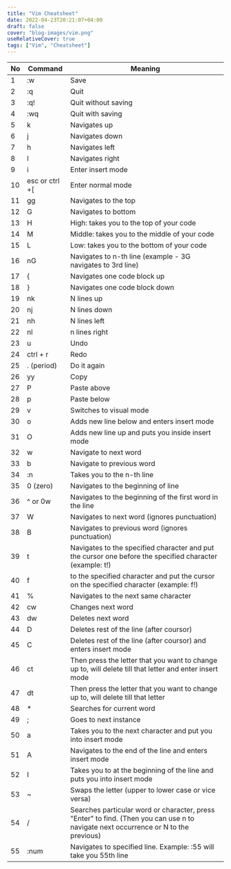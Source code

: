 ```yaml
---
title: "Vim Cheatsheet"
date: 2022-04-23T20:21:07+04:00
draft: false
cover: "blog-images/vim.png"
useRelativeCover: true
tags: ["Vim", "Cheatsheet"]
---
```




| **No** | **Command**      | **Meaning**                                                                                                                                      |
|--------|------------------|--------------------------------------------------------------------------------------------------------------------------------------------------|
| 1      | :w               | Save                                                                                                                                             |
| 2      | :q               | Quit                                                                                                                                             |
| 3      | :q\!             | Quit without saving                                                                                                                              |
| 4      | :wq              | Quit with saving                                                                                                                                 |
| 5      | k                | Navigates up                                                                                                                                     |
| 6      | j                | Navigates down                                                                                                                                   |
| 7      | h                | Navigates left                                                                                                                                   |
| 8      | l                | Navigates right                                                                                                                                  |
| 9      | i                | Enter insert mode                                                                                                                                |
| 10     | esc or ctrl \+\[ | Enter normal mode                                                                                                                                |
| 11     | gg               | Navigates to the top                                                                                                                             |
| 12     | G                | Navigates to bottom                                                                                                                              |
| 13     | H                | High: takes you to the top of your code                                                                                                          |
| 14     | M                | Middle: takes you to the middle of your code                                                                                                     |
| 15     | L                | Low: takes you to the bottom of your code                                                                                                        |
| 16     | nG               | Navigates to n\-th line \(example \- 3G navigates to 3rd line\)                                                                                  |
| 17     | \{               | Navigates one code block up                                                                                                                      |
| 18     | \}               | Navigates one code block down                                                                                                                    |
| 19     | nk               | N lines up                                                                                                                                       |
| 20     | nj               | N lines down                                                                                                                                     |
| 21     | nh               | N lines left                                                                                                                                     |
| 22     | nl               | n lines right                                                                                                                                    |
| 23     | u                | Undo                                                                                                                                             |
| 24     | ctrl \+ r        | Redo                                                                                                                                             |
| 25     | \. \(period\)    | Do it again                                                                                                                                      |
| 26     | yy               | Copy                                                                                                                                             |
| 27     | P                | Paste above                                                                                                                                      |
| 28     | p                | Paste below                                                                                                                                      |
| 29     | v                | Switches to visual mode                                                                                                                          |
| 30     | o                | Adds new line below and enters insert mode                                                                                                       |
| 31     | O                | Adds new line up and puts you inside insert mode                                                                                                 |
| 32     | w                | Navigate to next word                                                                                                                            |
| 33     | b                | Navigate to previous word                                                                                                                        |
| 34     | :n               | Takes you to the n\-th line                                                                                                                      |
| 35     | 0 \(zero\)       | Navigates to the beginning of line                                                                                                               |
| 36     | ^ or 0w          | Navigates to the beginning of the first word in the line                                                                                         |
| 37     | W                | Navigates to next word \(ignores punctuation\)                                                                                                   |
| 38     | B                | Navigates to previous word \(ignores punctuation\)                                                                                               |
| 39     | t                | Navigates to the specified character and put the cursor one before the specified character \(example: t\!\)                                      |
| 40     | f                | to the specified character and put the cursor on the specified character \(example: f\!\)                                                        |
| 41     | %                | Navigates to the next same character                                                                                                             |
| 42     | cw               | Changes next word                                                                                                                                |
| 43     | dw               | Deletes next word                                                                                                                                |
| 44     | D                | Deletes rest of the line \(after coursor\)                                                                                                       |
| 45     | C                | Deletes rest of the line \(after coursor\) and enters insert mode                                                                                |
| 46     | ct               | Then press the letter that you want to change up to, will delete till that letter and enter insert mode                                          |
| 47     | dt               | Then press the letter that you want to change up to, will delete till that letter                                                                |
| 48     | \*               | Searches for current word                                                                                                                        |
| 49     | ;                | Goes to next instance                                                                                                                            |
| 50     | a                | Takes you to the next character and put you into insert mode                                                                                     |
| 51     | A                | Navigates to the end of the line and enters insert mode                                                                                          |
| 52     | I                | Takes you to at the beginning of the line and puts you into insert mode                                                                          |
| 53     | ~                | Swaps the letter \(upper to lower case or vice versa\)                                                                                           |
| 54     | /                | Searches particular word or character, press &quot;Enter&quot; to find\. \(Then you can use n to navigate next occurrence or N to the previous\) |
| 55     | :num             | Navigates to specified line\. Example: :55 will take you 55th line                                                                               |
